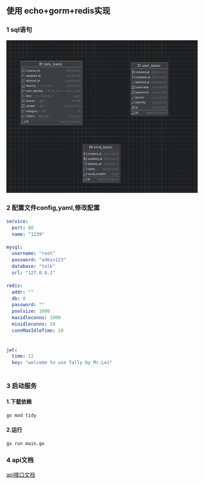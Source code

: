 ## 使用 echo+gorm+redis实现

### 1 sql语句

![img.png](sql/img.png)

### 2 配置文件config,yaml,修改配置

```yaml
service:
  port: 80
  name: "1239"

mysql:
  username: "root"
  password: "admin123"
  database: "talk"
  url: "127.0.0.1"

redis:
  addr: ""
  db: 0
  password: ""
  poolsize: 1000
  maxidleconns: 1000
  minidleconns: 10
  connMaxIdleTime: 10


jwt:
  time: 12
  key: "welcome to use Tally by Mr.Lei"



```

### 3 启动服务

#### 1.下载依赖

```shell
go mod tidy
```

#### 2.运行

```shell
go run main.go
```

### 4 api文档
[api接口文档](https://documenter.getpostman.com/view/26266864/2s9Ykhfint)






